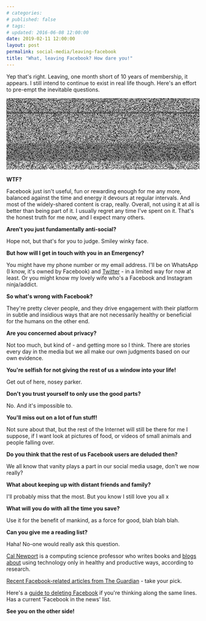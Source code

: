 ```yaml
---
# categories: 
# published: false
# tags: 
# updated: 2016-06-08 12:00:00
date: 2019-02-11 12:00:00
layout: post
permalink: social-media/leaving-facebook
title: "What, leaving Facebook? How dare you!"
---
```


Yep that's right. Leaving, one month short of 10 years of membership, it appears.  I still intend to continue to exist in real life though.  Here's an effort to pre-empt the inevitable questions.

![static](/img/static.png)

**WTF?**

Facebook just isn't useful, fun or rewarding enough for me any more, balanced against the time and energy it devours at regular intervals.  And most of the widely-shared content is crap, really. Overall, not using it at all is better than being part of it. I usually regret any time I've spent on it. That's the honest truth for me now, and I expect many others.

**Aren't you just fundamentally anti-social?**

Hope not, but that's for you to judge. Smiley winky face.

**But how will I get in touch with you in an Emergency?**

You might have my phone number or my email address.  I'll be on WhatsApp (I know, it's owned by Facebook) and [Twitter](https://twitter.com/kennyfraser) - in a limited way for now at least. Or you might know my lovely wife who's a Facebook and Instagram ninja/addict.

**So what's wrong with Facebook?**

They're pretty clever people, and they drive engagement with their platform in subtle and insidious ways that are not necessarily healthy or beneficial for the humans on the other end.

**Are you concerned about privacy?**

Not too much, but kind of - and getting more so I think. There are stories every day in the media but we all make our own judgments based on our own evidence.

**You're selfish for not giving the rest of us a window into your life!**

Get out of here, nosey parker.

**Don't you trust yourself to only use the good parts?**

No. And it's impossible to.

**You'll miss out on a lot of fun stuff!**

Not sure about that, but the rest of the Internet will still be there for me I suppose, if I want look at pictures of food, or videos of small animals and people falling over.

**Do you think that the rest of us Facebook users are deluded then?**

We all know that vanity plays a part in our social media usage, don't we now really?

**What about keeping up with distant friends and family?**

I'll probably miss that the most. But you know I still love you all x

**What will you do with all the time you save?**

Use it for the benefit of mankind, as a force for good, blah blah blah.

**Can you give me a reading list?**

Haha! No-one would really ask this question.

[Cal Newport](http://calnewport.com/) is a computing science professor who writes books and [blogs about](http://calnewport.com/blog/) using technology only in healthy and productive ways, according to research.

[Recent Facebook-related articles from The Guardian](https://www.theguardian.com/technology/facebook) - take your pick.

Here's a [guide to deleting Facebook](https://deletefacebook.com/) if you're thinking along the same lines. Has a current 'Facebook in the news' list.

**See you on the other side!**
